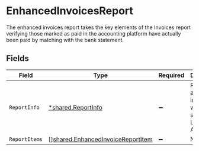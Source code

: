 # EnhancedInvoicesReport

The enhanced invoices report takes the key elements of the Invoices report verifying those marked as paid in the accounting platform have actually been paid by matching with the bank statement.


## Fields

| Field                                                                                                                                                          | Type                                                                                                                                                           | Required                                                                                                                                                       | Description                                                                                                                                                    | Example                                                                                                                                                        |
| -------------------------------------------------------------------------------------------------------------------------------------------------------------- | -------------------------------------------------------------------------------------------------------------------------------------------------------------- | -------------------------------------------------------------------------------------------------------------------------------------------------------------- | -------------------------------------------------------------------------------------------------------------------------------------------------------------- | -------------------------------------------------------------------------------------------------------------------------------------------------------------- |
| `ReportInfo`                                                                                                                                                   | [*shared.ReportInfo](../../../pkg/models/shared/reportinfo.md)                                                                                                 | :heavy_minus_sign:                                                                                                                                             | Report additional information, which is specific to Lending API reports.                                                                                       | {"Example 1":{"value":{"pageNumber":0,"pageSize":0,"totalResults":0,"reportName":"string","companyName":"string","generatedDate":"2023-01-26T07:36:40.487Z"}}} |
| `ReportItems`                                                                                                                                                  | [][shared.EnhancedInvoiceReportItem](../../../pkg/models/shared/enhancedinvoicereportitem.md)                                                                  | :heavy_minus_sign:                                                                                                                                             | N/A                                                                                                                                                            |                                                                                                                                                                |